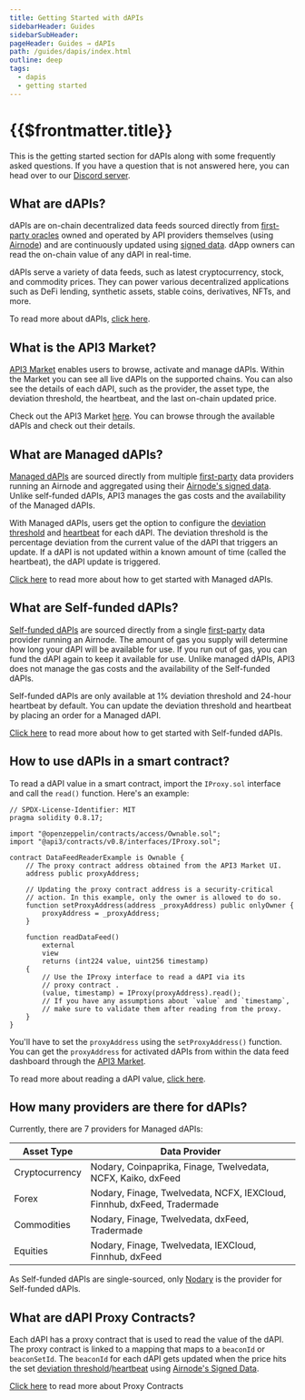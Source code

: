```yaml
---
title: Getting Started with dAPIs
sidebarHeader: Guides
sidebarSubHeader:
pageHeader: Guides → dAPIs
path: /guides/dapis/index.html
outline: deep
tags:
  - dapis
  - getting started
---
```


<PageHeader/>

<SearchHighlight/>

<FlexStartTag/>

# {{$frontmatter.title}}

This is the getting started section for dAPIs along with some frequently asked
questions. If you have a question that is not answered here, you can head over
to our [Discord server](https://discord.com/invite/qnRrcfnm5W).

## What are dAPIs?

dAPIs are on-chain decentralized data feeds sourced directly from
[first-party oracles](/explore/airnode/why-first-party-oracles.md) owned and
operated by API providers themselves (using
[Airnode](/reference/airnode/latest/understand/)) and are continuously updated
using [signed data](/reference/airnode/latest/understand/http-gateways.md). dApp
owners can read the on-chain value of any dAPI in real-time.

dAPIs serve a variety of data feeds, such as latest cryptocurrency, stock, and
commodity prices. They can power various decentralized applications such as DeFi
lending, synthetic assets, stable coins, derivatives, NFTs, and more.

To read more about dAPIs, [click here](/reference/dapis/understand/).

## What is the API3 Market?

[API3 Market](https://market.api3.org/) enables users to browse, activate and
manage dAPIs. Within the Market you can see all live dAPIs on the supported
chains. You can also see the details of each dAPI, such as the provider, the
asset type, the deviation threshold, the heartbeat, and the last on-chain
updated price.

Check out the API3 Market [here](https://market.api3.org/). You can browse
through the available dAPIs and check out their details.

## What are Managed dAPIs?

[Managed dAPIs](/reference/dapis/understand/managed.html) are sourced directly
from multiple [first-party](/explore/airnode/why-first-party-oracles.md) data
providers running an Airnode and aggregated using their
[Airnode's signed data](/reference/airnode/latest/understand/http-gateways.html).
Unlike self-funded dAPIs, API3 manages the gas costs and the availability of the
Managed dAPIs.

With Managed dAPIs, users get the option to configure the
[deviation threshold](/reference/dapis/understand/deviations.html) and
[heartbeat](/reference/dapis/understand/deviations.html#heartbeat) for each
dAPI. The deviation threshold is the percentage deviation from the current value
of the dAPI that triggers an update. If a dAPI is not updated within a known
amount of time (called the heartbeat), the dAPI update is triggered.

[Click here](/guides/dapis/subscribing-managed-dapis/) to read more about how to
get started with Managed dAPIs.

## What are Self-funded dAPIs?

[Self-funded dAPIs](/reference/dapis/understand/self-funded.html) are sourced
directly from a single
[first-party](/explore/airnode/why-first-party-oracles.md) data provider running
an Airnode. The amount of gas you supply will determine how long your dAPI will
be available for use. If you run out of gas, you can fund the dAPI again to keep
it available for use. Unlike managed dAPIs, API3 does not manage the gas costs
and the availability of the Self-funded dAPIs.

Self-funded dAPIs are only available at 1% deviation threshold and 24-hour
heartbeat by default. You can update the deviation threshold and heartbeat by
placing an order for a Managed dAPI.

[Click here](/guides/dapis/subscribing-self-funded-dapis/) to read more about
how to get started with Self-funded dAPIs.

## How to use dAPIs in a smart contract?

To read a dAPI value in a smart contract, import the `IProxy.sol` interface and
call the `read()` function. Here's an example:

```solidity
// SPDX-License-Identifier: MIT
pragma solidity 0.8.17;

import "@openzeppelin/contracts/access/Ownable.sol";
import "@api3/contracts/v0.8/interfaces/IProxy.sol";

contract DataFeedReaderExample is Ownable {
    // The proxy contract address obtained from the API3 Market UI.
    address public proxyAddress;

    // Updating the proxy contract address is a security-critical
    // action. In this example, only the owner is allowed to do so.
    function setProxyAddress(address _proxyAddress) public onlyOwner {
        proxyAddress = _proxyAddress;
    }

    function readDataFeed()
        external
        view
        returns (int224 value, uint256 timestamp)
    {
        // Use the IProxy interface to read a dAPI via its
        // proxy contract .
        (value, timestamp) = IProxy(proxyAddress).read();
        // If you have any assumptions about `value` and `timestamp`,
        // make sure to validate them after reading from the proxy.
    }
}
```

You'll have to set the `proxyAddress` using the `setProxyAddress()` function.
You can get the `proxyAddress` for activated dAPIs from within the data feed
dashboard through the [API3 Market](https://market.api3.org/).

To read more about reading a dAPI value,
[click here](/guides/dapis/read-a-dapi/).

## How many providers are there for dAPIs?

Currently, there are 7 providers for Managed dAPIs:

| Asset Type     | Data Provider                                                           |
| -------------- | ----------------------------------------------------------------------- |
| Cryptocurrency | Nodary, Coinpaprika, Finage, Twelvedata, NCFX, Kaiko, dxFeed            |
| Forex          | Nodary, Finage, Twelvedata, NCFX, IEXCloud, Finnhub, dxFeed, Tradermade |
| Commodities    | Nodary, Finage, Twelvedata, dxFeed, Tradermade                          |
| Equities       | Nodary, Finage, Twelvedata, IEXCloud, Finnhub, dxFeed                   |

As Self-funded dAPIs are single-sourced, only [Nodary](https://nodary.io/) is
the provider for Self-funded dAPIs.

## What are dAPI Proxy Contracts?

Each dAPI has a proxy contract that is used to read the value of the dAPI. The
proxy contract is linked to a mapping that maps to a `beaconId` or
`beaconSetId`. The `beaconId` for each dAPI gets updated when the price hits the
set
[deviation threshold](/reference/dapis/understand/deviations.md)/[heartbeat](/reference/dapis/understand/deviations.md#heartbeat)
using
[Airnode's Signed Data](/reference/airnode/latest/understand/http-gateways.md).

[Click here](/reference/dapis/understand/proxy-contracts.html) to read more
about Proxy Contracts

<FlexEndTag/>
